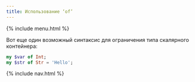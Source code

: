 ```yaml
---
title: Использование ‘of’
---
```


{% include menu.html %}

Вот еще один возможный синтаксис для ограничения типа скалярного контейнера:

```raku
my $var of Int;
my $str of Str = 'Hello';
```

{% include nav.html %}
